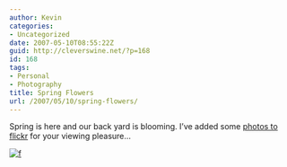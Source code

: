 ```yaml
---
author: Kevin
categories:
- Uncategorized
date: 2007-05-10T08:55:22Z
guid: http://cleverswine.net/?p=168
id: 168
tags:
- Personal
- Photography
title: Spring Flowers
url: /2007/05/10/spring-flowers/
---
```


Spring is here and our back yard is blooming. I&#8217;ve added some [photos to flickr](http://www.flickr.com/photos/cleverswine/) for your viewing pleasure&#8230;

[<img src="https://i2.wp.com/farm1.static.flickr.com/195/492647775_df9714cd63_m_d.jpg?w=840" alt="f" data-recalc-dims="1" />](http://www.flickr.com/photo_zoom.gne?id=492647775&#038;size=o)